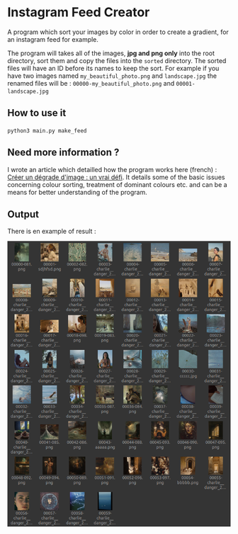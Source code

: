 # Instagram Feed Creator

A program which sort your images by color in order to create a gradient, for an instagram feed for example.

The program will takes all of the images, **jpg and png only** into the root directory, sort them and copy the files into the `sorted` directory. The sorted files will have an ID before its names to keep the sort. For example if you have two images named `my_beautiful_photo.png` and `landscape.jpg` the renamed files will be : `00000-my_beautiful_photo.png` and `00001-landscape.jpg`

## How to use it

`python3 main.py make_feed`

## Need more information ?

I wrote an article which detailled how the program works here (french) : [Créer un dégrade d'image : un vrai défi](https://nathan-out.github.io/posts/creer-un-degrade-dimage-un-vrai-defi/). It details some of the basic issues concerning colour sorting, treatment of dominant colours etc. and can be a means for better understanding of the program.

## Output

There is en example of result :

![](test6.png)
